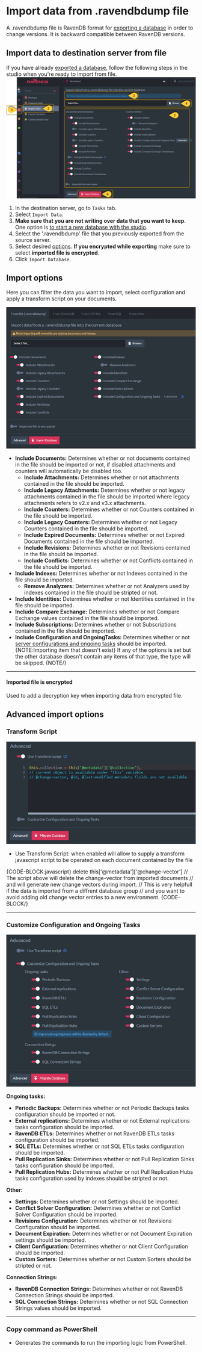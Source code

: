 ﻿# Import data from .ravendbdump file

A .ravendbdump file is RavenDB format for [exporting a database](../export-database) in order to change versions. It is backward compatible between RavenDB versions.  
  
## Import data to destination server from file
  
If you have already [exported a database](../export-database), follow the following steps in the studio when you're ready to import from file.  
![Figure 1. Importing Database From File ](images/studio-view-import-fromfile-steps.png "Importing Database From File")  
1. In the destination server, go to `Tasks` tab.  
2. Select `Import Data`.  
3. **Make sure that you are not writing over data that you want to keep**. One option is [to start a new database with the studio](https://ravendb.net/docs/article-page/5.2/csharp/studio/database/create-new-database/general-flow).  
4. Select the '.ravendbdump' file that you previously exported from the source server.  
5. Select desired [options](../../tasks/import-data/import-data-file#import-options).  **If you encrypted while exporting** make sure to select **imported file is encrypted**.  
6. Click `Import Database`. 



## Import options 

Here you can filter the data you want to import, select configuration and apply a transform script on your documents.

![Figure 2. Import Options](images/import-from-file-options.png "Import Options")

- **Include Documents:** Determines whether or not documents contained in the file should be imported or not, if disabled attachments and counters will automatically be disabled too. 
    - **Include Attachments:** Determines whether or not attachments contained in the file should be imported. 
    - **Include Legacy Attachments:** Determines whether or not legacy attachments contained in the file should be imported where legacy attachments refers to v2.x and v3.x attachments. 
    - **Include Counters:** Determines whether or not Counters contained in the file should be imported. 
    - **Include Legacy Counters:** Determines whether or not Legacy Counters contained in the file should be imported. 
    - **Include Expired Documents:** Determines whether or not Expired Documents contained in the file should be imported. 
    - **Include Revisions:** Determines whether or not Revisions contained in the file should be imported.
    - **Include Conflicts:** Determines whether or not Conflicts contained in the file should be imported.
- **Include Indexes:** Determines whether or not Indexes contained in the file should be imported. 
    - **Remove Analyzers:** Determines whether or not Analyzers used by indexes contained in the file should be stripted or not. 
- **Include Identities:** Determines whether or not Identities contained in the file should be imported.
- **Include Compare Exchange:** Determines whether or not Compare Exchange values contained in the file should be imported.
- **Include Subscriptions:** Determines whether or not Subscriptions contained in the file should be imported.
- **Include Configuration and OngoingTasks:** Determines whether or not 
  [server configurations and ongoing tasks](../../../../studio/database/tasks/import-data/import-data-file#customize-configuration-and-ongoing-tasks) 
  should be imported.  
{NOTE:Importing item that doesn't exist}
If any of the options is set but the other database doesn't contain any items of that type, the type will be skipped.
{NOTE/}

---

#### Imported file is encrypted

Used to add a decryption key when importing data from encrypted file.

## Advanced import options

### Transform Script

![Figure 3. Advanced Import Options - Transform Script](images/import-from-file-advanced-transform-script.png "Advanced Import Options - Transform Script")

- Use Transform Script: when enabled will allow to supply a transform javascript script to be operated on each document contained by the file

{CODE-BLOCK:javascript}
delete this['@metadata']['@change-vector']
// The script above will delete the change-vector from imported documents
// and will generate new change vectors during import. 
// This is very helpfull if the data is imported from a diffrent database group
// and you want to avoid adding old change vector entries to a new environment. 
{CODE-BLOCK/}

---

### Customize Configuration and Ongoing Tasks

![Figure 4. Advanced Import Options - Customize Configuration and Ongoing Tasks](images/import-from-file-advanced-configuration-ongoing-tasks.png "Advanced Import Options - Customize Configuration and Ongoing Tasks")

**Ongoing tasks:**

- **Periodic Backups:** Determines whether or not Periodic Backups tasks configuration should be imported or not. 
- **External replications:** Determines whether or not External replications tasks configuration should be imported. 
- **RavenDB ETLs:** Determines whether or not RavenDB ETLs tasks configuration should be imported.
- **SQL ETLs:** Determines whether or not SQL ETLs tasks configuration should be imported.
- **Pull Replication Sinks:** Determines whether or not Pull Replication Sinks tasks configuration should be imported. 
- **Pull Replication Hubs:** Determines whether or not Pull Replication Hubs tasks configuration used by indexes should be stripted or not. 

**Other:**

- **Settings:** Determines whether or not Settings should be imported.
- **Conflict Solver Configuration:** Determines whether or not Conflict Solver Configuration should be imported.
- **Revisions Configuration:** Determines whether or not Revisions Configuration should be imported.
- **Document Expiration:** Determines whether or not Document Expiration settings should be imported.
- **Client Configuration:** Determines whether or not Client Configuration should be imported. 
- **Custom Sorters:** Determines whether or not Custom Sorters should be stripted or not. 

**Connection Strings:**

- **RavenDB Connection Strings:** Determines whether or not RavenDB Connection Strings should be imported.
- **SQL Connection Strings:** Determines whether or not SQL Connection Strings values should be imported.

---

### Copy command as PowerShell

- Generates the commands to run the importing logic from PowerShell.
